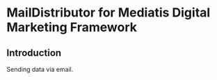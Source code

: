 # MailDistributor for Mediatis Digital Marketing Framework

## Introduction

Sending data via email.
